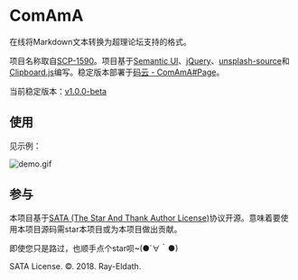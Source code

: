 # ComAmA

在线将Markdown文本转换为超理论坛支持的格式。

项目名称取自[SCP-1590](http://scp-wiki-cn.wikidot.com/scp-1590)。项目基于[Semantic UI](https://semantic-ui.com)、[jQuery](http://jquery.com)、[unsplash-source](https://github.com/unsplash/unsplash-source-js)和[Clipboard.js](https://clipboardjs.com)编写。稳定版本部署于[码云 - ComAmA#Page](http://ray-eldath.gitee.io/comama/)。

当前稳定版本：[v1.0.0-beta](https://github.com/Ray-Eldath/ComAmA/releases/tag/v1.0.0-beta)

## 使用

见示例：

![demo.gif](https://gitee.com/Ray-Eldath/Image/raw/master/Project/ComAmA/demo.gif)

## 参与

本项目基于[SATA (The Star And Thank Author License)](https://github.com/Ray-Eldath/ComAmA/blob/master/LICENSE)协议开源。意味着要使用本项目源码需star本项目或为本项目做出贡献。

即使您只是路过，也顺手点个star呗~(●´∀｀●)

SATA License. ©. 2018. Ray-Eldath.